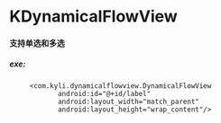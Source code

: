 # KDynamicalFlowView

####   支持单选和多选
       
#####  exe:
        
         <com.kyli.dynamicalflowview.DynamicalFlowView
                android:id="@+id/label"
                android:layout_width="match_parent"
                android:layout_height="wrap_content"/>
                